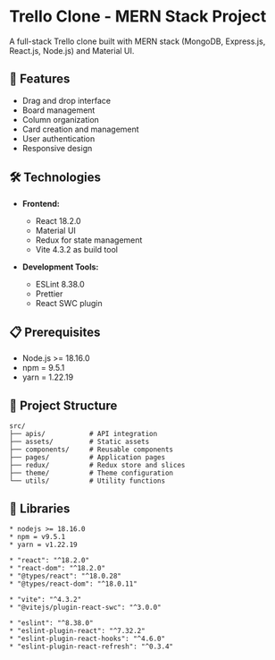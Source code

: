 # Trello Clone - MERN Stack Project

A full-stack Trello clone built with MERN stack (MongoDB, Express.js, React.js, Node.js) and Material UI.

## 🚀 Features

- Drag and drop interface
- Board management
- Column organization
- Card creation and management
- User authentication
- Responsive design

## 🛠️ Technologies

- **Frontend:**

  - React 18.2.0
  - Material UI
  - Redux for state management
  - Vite 4.3.2 as build tool

- **Development Tools:**
  - ESLint 8.38.0
  - Prettier
  - React SWC plugin

## 📋 Prerequisites

- Node.js >= 18.16.0
- npm = 9.5.1
- yarn = 1.22.19

## 📁 Project Structure

```
src/
├── apis/           # API integration
├── assets/         # Static assets
├── components/     # Reusable components
├── pages/          # Application pages
├── redux/          # Redux store and slices
├── theme/          # Theme configuration
└── utils/          # Utility functions
```

## 🚦 Libraries

```
* nodejs >= 18.16.0
* npm = v9.5.1
* yarn = v1.22.19

* "react": "^18.2.0"
* "react-dom": "^18.2.0"
* "@types/react": "^18.0.28"
* "@types/react-dom": "^18.0.11"

* "vite": "^4.3.2"
* "@vitejs/plugin-react-swc": "^3.0.0"

* "eslint": "^8.38.0"
* "eslint-plugin-react": "^7.32.2"
* "eslint-plugin-react-hooks": "^4.6.0"
* "eslint-plugin-react-refresh": "^0.3.4"
```
